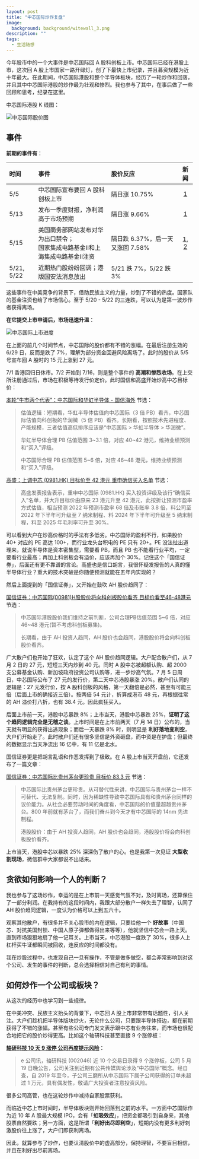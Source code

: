 ```yaml
---
layout: post
title: "中芯国际炒作复盘"
image:
  background: background/witewall_3.png
description: ""
tags:
  - 生活随想
---
```


今年股市中的一个大事件是中芯国际回 A 股科创板上市。中芯国际已经在港股上市，这次回 A 股上市国家一路开绿灯，创了下最快上市纪录，并且募资规模为近十年最大。在此期间，中芯国际港股和整个半导体板块，经历了一轮炒作和回落，并且其中中芯国际港股的炒作最为壮观和惨烈。我也参与了其中，在事后做了一些回顾和思考，纪录在这里。

<!--more-->

中芯国际港股 K 线图：

<img src="{{ site.image_cdn }}/images/2020/07/smic-stock-prices.png" alt="中芯国际股价图" />

## 事件

**前期的事件有**：

时间         | 事件                      | 股价反应                                   |                                         新闻                                         
:---------- |:----------------------- |:-------------------------------------- |:-----------------------------------------------------------------------------------:
5/5        | 中芯国际宣布要回 A 股科创板上市       | 隔日涨 10.75%  | [1](https://news.futunn.com/post/6005966)                     
5/13       | 发布一季度财报，净利润高于市场预期       | 隔日涨 9.66%  | [1](https://news.futunn.com/post/6100239)                     
5/15       | 美国商务部网站发布对华为出口禁令；<br>国家集成电路基金II和上海集成电路基金II注资 | 隔日跌 6.37%，后一天又涨回 7.58% | [1](https://www.gelonghui.com/live/378620), [2](https://finance.sina.com.cn/stock/hkstock/2020-05-15/doc-iirczymk1852983.shtml)
5/21, 5/22 | 近期热门股纷纷回调；港版国安法消息放出     | 5/21 跌 7%，5/22 跌 3%                    |                                                                                    

这些事件在中美竞争的背景下，借助民族主义的力量，炒到了不错的热度。国家队的基金注资也给了市场信心。至于 5/20 - 5/22 的三连跌，可以认为是第一波炒作者获得离场。

**在它提交上市申请后，市场迅速升温**：

<img src="{{ site.image_cdn }}/images/2020/07/smic-ipo.png" alt="中芯国际上市进度" />

在上面的前几个时间节点，中芯国际的股价都有不错的涨幅。在最后注册生效的 6/29 日，反而是跌了 7%，理解为部分资金回避风险离场了。此时的股价从 5/5 号宣布回 A 股时的 15 元上涨到 27 元。

7/1 香港回归日休市。7/2 开始到 7/16，则是整个事件的 **高潮和惨烈收场**。在上交所注册通过后，市场在积极等待发行价定价。此时国信和高盛开始炒高中芯目标价：

<div class="content-box" markdown="1">

[本轮“牛市两个代表”：中芯国际和华虹半导体 - 国信海外](https://finance.sina.com.cn/stock/relnews/hk/2020-07-03/doc-iirczymm0259929.shtml) 节选：

> 估值逻辑：短期看，华虹半导体估值向中芯国际（3 倍 PB）看齐，中芯国际估值向科创板的华润微（5 倍 PB）看齐。长期看，按照技术先进程度、产能规模，三者估值高低排序应该是“中芯国际 > 华虹半导体 > 华润微”。
> 
> 华虹半导体合理 PB 估值范围 3~3.1 倍，对应 40~42 港元，维持业绩预测和“买入”评级。
> 
> 中芯国际合理 PB 估值范围 5~6 倍，对应 46~48 港元，维持业绩预测和“买入”评级。

</div>

<div class="content-box" markdown="1">

[高盛：上调中芯 (0981.HK) 目标价至 42 港元 重申确信买入名单](https://www.gelonghui.com/live/396188) 节选：

> 高盛发表报告表示，重申中芯国际 (0981.HK) 买入投资评级及该行“确信买入”名单，并大升目标价由原来 23 港元升至 42 港元，此按折让预测市盈率方式估值，相当预测 2022 年预测市盈率 68 倍及市账率 3.8 倍，料公司至 2022 年下半年可升级至 7 纳米制程、料 2024 年下半年可升级至 5 纳米制程，料至 2025 年毛利率可升至 30%。

</div>

可以看到大户在炒高价格时的手法有多低劣。中芯国际的盈利不行，如果股价 40+ 对应的 PE 高达 100+，而行业龙头台积电的 PE 只有 20+。PE 没法扯出道理来，就说半导体是资本密集型，需要看 PB，而且 PB 也不能看行业平均，一定要看行业最高；再加上科创板会有溢价，应该再加个 30%。记住这个「国信证券」，后面还有更不靠谱的言论。高盛也是信口胡言，我很怀疑发报告的人真的懂半导体行业？重大的技术突破是你随便预测就能在五年内实现的？

然后上面提到的「国信证券」，又开始在鼓吹 AH 股价趋同了：

<div class="content-box" markdown="1">

[国信证券：中芯国际(00981)H股股价将向科创板股价看齐 目标价看至46-48港元](https://www.zhitongcaijing.com/content/detail/315755.html) 节选：

> 中芯国际港股股价我们维持之前判断，公司合理PB估值范围 5~6 倍，对应 46~48 港元(暂不考虑科创板募集)。
> 
> 长期看，由于 AH 投资人趋同，AH 股价也会趋同，港股股价将会向科创板股价看齐。

</div>

广大散户们也开始了狂欢，认定了这个 AH 股价趋同逻辑。大户配合散户们，从 7 月 2 日的 27 元，短短三天内炒到 40 元。同时 A 股中芯被超额认购、超 2000 支公募基金认购、新加坡政府投资公司认购等，进一步炒高气氛。7 月 5 日周日，中芯国际公布了 27 元的发行价，第二天中芯港股暴涨 20%。散户们认同的逻辑是：27 元发行价，按 A 股科创板的风格，第一天翻倍是必然，甚至有可能三倍（后面上市的确接近三倍）。按两倍 54 元计，折算成港币 48 元，再根据往常的 AH 溢价打八折，也有 38.4 元。因此疯狂买入。

后面上市前一天，港股中芯暴跌 8%；上市当天，港股中芯暴跌 25%，**证明了这个趋同逻辑完全是无稽之谈**。上市时间是在上市前两天（7 月 14 日）公布的，当天就有明显的获得出逃现象；而后一天暴跌 8% 时，则明显是 **利好落地变利空**，大户们开始走了。此时散户们还有很多坚信是外资砸盘，而中资是在护盘；但最终的数据显示当天净流出 16 亿中，有 11 亿是北水。

国信证券更是把胡言乱语和作恶发挥到了极致。在 A 股上市当天开盘前，它还发布了一篇文章：

<div class="content-box" markdown="1">

[国信证券：中芯国际比贵州茅台更珍贵 目标价 83.3 元](http://gu.qq.com/resources/shy/news/detail-v2/index.html#/?id=nesSN202007160900477b1c0676&s=b) 节选：

> 中芯国际比贵州茅台更珍贵。从可替代性来讲，中芯国际与贵州茅台一样不可替代、无法复制。同时，因为稀缺性导致中芯国际具有和贵州茅台同样的议价能力。从社会必要劳动时间的角度看，中芯国际的价值量超越贵州茅台。800 年前就有茅台了，而我们奋斗到今天才有中芯国际的 14nm 先进制程。
> 
> 港股股价：由于 AH 投资人趋同，AH 股价也会趋同，港股股价将会向科创板股价看齐。

</div>

上市当天，港股中芯以暴跌 25% 深深伤了散户的心。也是我第一次见证 **大型收割现场**，微信群中大家都说不出话来。

## 贪欲如何影响一个人的判断？

我也参与了这场炒作，幸运的是在上市前一天感觉气氛不对，及时离场，还算保住了一部分利润。在我持有的这段时间内，我跟大部分散户一样失去了理智，认同了 AH 股价趋同逻辑，一度认为价格可以上到五六十。

观察其他散户，有很多并不关心股市的内在逻辑，只要给他一个 **好故事**（中国芯、对抗美国封锁、中国人原子弹都做得出来等等），他就坚信中芯会一路上天。直到市场狠狠地扇了他一记耳关。上市当天，中芯港股一度跌了 30%，很多人上杠杆买牛证都瞬间被回收，连反应的时间都没有。

我在炒股过程中，也发现自己一旦有操作，不管是做多做空，都会非常影响到对这个公司、发生的事件的判断，总会选择相信对自己有利的事情。

## 如何炒作一个公司或板块？

从这次的经历中也学习到一些规律。

在中美冲突、民族主义抬头的背景下，中芯回 A 股上市非常带有话题性，引人关注。大户们趁机把半导体版块炒火，无论什么公司，只要跟半导体搭边，都在前期获得了不错的涨幅。甚至有些公司专门发文表示跟中芯有业务往来，而市场也很配合地把它的股价炒得更高。比如这个轴研科技甚至直接 9 个涨停板：

<div class="content-box" markdown="1">

**[轴研科技 10 天 9 涨停 公司再度提示风险](https://finance.sina.com.cn/roll/2020-05-19/doc-iirczymk2488639.shtml)**：

> e 公司讯，轴研科技 (002046) 近 10 个交易日录得 9 个涨停板，公司 5 月 19 日晚公告，公司关注到近期有公共传媒舆论涉及“中芯国际”概念。经自查，自 2019 年至今，子公司三磨所从中芯国际下属子公司获得的订单未超过 1 万元，具有偶发性，敬请广大投资者注意投资风险。

</div>

很多公司高管，也在这轮炒作中减持自家股票获利。

而临近中芯上市时间时，半导体板块则开始回落到之前的水平。一方面中芯国际作为近 10 年 A 股最大规模 IPO，会有「**虹吸效应**」，把资金都吸引到自身来，其他股票自然要跌；另一方面，这是所谓「**利好出尽即利空**」，短期内没有更多利好刺激股价往上涨了，大户们即获利离场。

因此，就算参与了炒作，也要认清股价中的虚高部分，保持理智，不要盲目相信，并且在利好出尽前离场。
